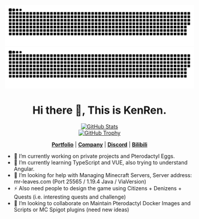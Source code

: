 <!--
**KenRen98/KenRen98** is a ✨ _special_ ✨ repository because its `README.md` (this file) appears on your GitHub profile.

[![Anurag's GitHub stats](https://github-readme-stats.vercel.app/api?username=KenRen98)](https://github.com/anuraghazra/github-readme-stats)

Here are some ideas to get you started:
- 🔭 I’m currently working on ...
- 🌱 I’m currently learning ...
- 👯 I’m looking to collaborate on ...
- 🤔 I’m looking for help with ...
- 💬 Ask me about ...
- 📫 How to reach me: ...
- 😄 Pronouns: ...
- ⚡ Fun fact: ...
-->
![GitHub Snake Light](https://raw.githubusercontent.com/zxbing0066/zxbing0066/output/github-contribution-grid-snake.svg#gh-light-mode-only) ![GitHub Snake Dark](https://raw.githubusercontent.com/zxbing0066/zxbing0066/output/github-contribution-grid-snake-dark.svg#gh-dark-mode-only)










<div>
<h1 align="center">Hi there 👋, This is KenRen.</h1>
</div>  
<p align="center">
  <a href="https://github.com/KenRen98"><img src="https://github-readme-stats.vercel.app/api?username=KenRen98&hide_border=true&show_icons=true" alt="GitHub Stats"></a></br>
  <a href="https://github.com/KenRen98"><img src="https://github-profile-trophy.vercel.app/?username=KenRen98&row=2&column=4&margin-w=10&margin-h=15" alt="GitHub Trophy"></a>
</p>
<p align="center">
  <strong><a href="https://kenren.top">Portfolio</a></strong> |
  <strong><a href="https://mr-leaves.com">Company</a></strong> |
  <strong><a href="https://discord.gg/5GbdjRVY55">Discord</a></strong> |
  <strong><a href="https://space.bilibili.com/33069720">Bilibili</a></strong>
</p>

- 🔭 I’m currently working on private projects and Pterodactyl Eggs.  
- 🌱 I’m currently learning TypeScript and VUE, also trying to understand Angular.  
- 🤔 I’m looking for help with Managing Minecraft Servers, Server address: mr-leaves.com (Port 25565 / 1.19.4 Java / ViaVersion)  
- ⚡ Also need people to design the game using Citizens + Denizens + Quests (i.e. interesting quests and challenge)  
- 👯 I’m looking to collaborate on Maintain Pterodactyl Docker Images and Scripts or MC Spigot plugins (need new ideas)


